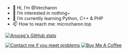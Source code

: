 - 👋 Hi, I’m @Vercharon
- 👀 I’m interested in nothing~
- 🌱 I’m currently learning Python, C++ & PHP
- 📫 How to reach me: microcharon.top

[![Anurag's GitHub stats](https://github-readme-stats.vercel.app/api?username=vercharon&hide_border=true&show_icons=true&theme=tokyonight)](https://github.com/anuraghazra/github-readme-stats)

<a href="https://t.me/microcharon"><img alt="Contact me if you meet problems" src="https://img.shields.io/badge/Contact-Telegram-blue?style=flat&logo=telegram"></a> <a href="https://www.paypal.com/paypalme/microcharon"><img alt="Buy Me A Coffee" src="https://img.shields.io/badge/Support-PayPal-blue?style=flat&logo=paypal"></a>

<!---
 * Vercharon/Vercharon is a ✨ special ✨ repository because its `README.md` (this file) appears on your GitHub profile.
 * You can click the Preview link to take a look at your changes.
 *
 * README for Microcharon
 *
 * @author Microcharon
 * @version 2.0
 * @link http://microcharon.top
 --->
